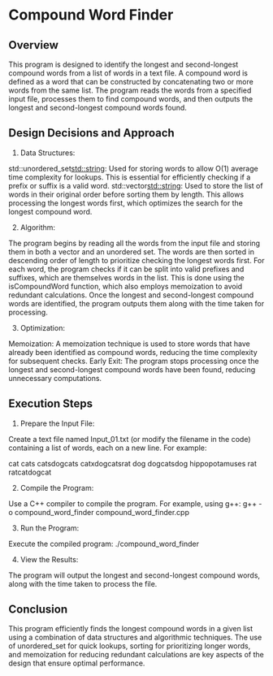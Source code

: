 
# Compound Word Finder



## Overview
This program is designed to identify the longest and second-longest compound words from a list of words in a text file. A compound word is defined as a word that can be constructed by concatenating two or more words from the same list. The program reads the words from a specified input file, processes them to find compound words, and then outputs the longest and second-longest compound words found.
## Design Decisions and Approach

1. Data Structures:

std::unordered_set<std::string>: Used for storing words to allow O(1) average time complexity for lookups. This is essential for efficiently checking if a prefix or suffix is a valid word.
std::vector<std::string>: Used to store the list of words in their original order before sorting them by length. This allows processing the longest words first, which optimizes the search for the longest compound word.

2. Algorithm:

The program begins by reading all the words from the input file and storing them in both a vector and an unordered set.
The words are then sorted in descending order of length to prioritize checking the longest words first.
For each word, the program checks if it can be split into valid prefixes and suffixes, which are themselves words in the list. This is done using the isCompoundWord function, which also employs memoization to avoid redundant calculations.
Once the longest and second-longest compound words are identified, the program outputs them along with the time taken for processing.

3. Optimization:

Memoization: A memoization technique is used to store words that have already been identified as compound words, reducing the time complexity for subsequent checks.
Early Exit: The program stops processing once the longest and second-longest compound words have been found, reducing unnecessary computations.

## Execution Steps

1. Prepare the Input File:

Create a text file named Input_01.txt (or modify the filename in the code) containing a list of words, each on a new line. For example:

cat
cats
catsdogcats
catxdogcatsrat
dog
dogcatsdog
hippopotamuses
rat
ratcatdogcat

2. Compile the Program:

Use a C++ compiler to compile the program. For example, using g++:
g++ -o compound_word_finder compound_word_finder.cpp

3. Run the Program:

Execute the compiled program:
./compound_word_finder

4. View the Results:

The program will output the longest and second-longest compound words, along with the time taken to process the file.

## Conclusion
This program efficiently finds the longest compound words in a given list using a combination of data structures and algorithmic techniques. The use of unordered_set for quick lookups, sorting for prioritizing longer words, and memoization for reducing redundant calculations are key aspects of the design that ensure optimal performance.